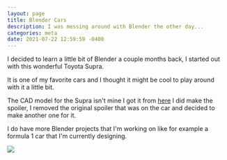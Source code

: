 ```yaml
---
layout: page
title: Blender Cars
description: I was messing around with Blender the other day...
categories: meta
date: 2021-07-22 12:59:59 -0400
---
```

I decided to learn a little bit of Blender a couple months back, I started out with this wonderful Toyota Supra.

It is one of my favorite cars and I thought it might be cool to play around with it a little bit. 

The CAD model for the Supra isn't mine I got it from [here](https://www.thingiverse.com/thing:2870122/files) I did make the spoiler, I removed the original spoiler that was on the car and decided to make another one for it.

I do have more Blender projects that I'm working on like for example a formula 1 car that I'm currently designing.

![ ](..\static\img\suprafinishedproduct.png)


